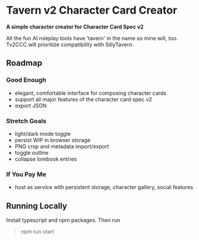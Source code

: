 # Tavern v2 Character Card Creator
**A simple character creator for Character Card Spec v2**

All the fun AI roleplay tools have 'tavern' in the name so mine will, too. Tv2CCC will prioritize compatibility with SillyTavern.

## Roadmap

### Good Enough
* elegant, comfortable interface for composing character cards
* support all major features of the character card spec v2
* export JSON 

### Stretch Goals
* light/dark mode toggle
* persist WIP in browser storage
* PNG crop and metadata import/export
* toggle outline
* collapse lorebook entries

### If You Pay Me
* host as service with persistent storage, character gallery, social features

## Running Locally

Install typescript and npm packages. Then run
> npm run start